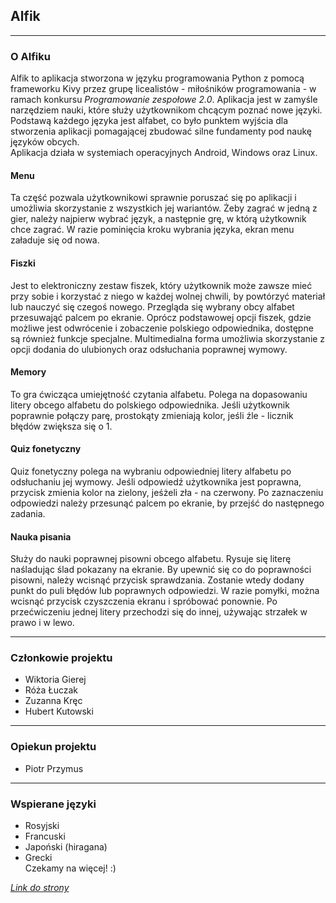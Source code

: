 ## Alfik 
***

### O Alfiku

Alfik to aplikacja stworzona w języku programowania Python z pomocą frameworku Kivy przez grupę licealistów - miłośników programowania - w ramach konkursu _Programowanie zespołowe 2.0_. Aplikacja jest w zamyśle narzędziem nauki, które służy użytkownikom chcącym poznać nowe języki. Podstawą każdego języka jest alfabet, co było punktem wyjścia dla stworzenia aplikacji pomagającej zbudować silne fundamenty pod naukę języków obcych.  
Aplikacja działa w systemiach operacyjnych Android, Windows oraz Linux.

#### Menu

Ta część pozwala użytkownikowi sprawnie poruszać się po aplikacji i umożliwia skorzystanie z wszystkich jej wariantów. Żeby zagrać w jedną z gier, należy najpierw wybrać język, a następnie grę, w którą użytkownik chce zagrać. W razie pominięcia kroku wybrania języka, ekran menu załaduje się od nowa.

#### Fiszki

Jest to elektroniczny zestaw fiszek, który użytkownik może zawsze mieć przy sobie i korzystać z niego w każdej wolnej chwili, by powtórzyć materiał lub nauczyć się czegoś nowego. Przegląda się wybrany obcy alfabet przesuwająć palcem po ekranie. Oprócz podstawowej opcji fiszek, gdzie możliwe jest odwrócenie i zobaczenie polskiego odpowiednika, dostępne są również funkcje specjalne. Multimedialna forma umożliwia skorzystanie z opcji dodania do ulubionych oraz odsłuchania poprawnej wymowy.

#### Memory

To gra ćwicząca umiejętność czytania alfabetu. Polega na dopasowaniu litery obcego alfabetu do polskiego odpowiednika. Jeśli użytkownik poprawnie połączy parę, prostokąty zmieniają kolor, jeśli źle - licznik błędów zwiększa się o 1.

#### Quiz fonetyczny

Quiz fonetyczny polega na wybraniu odpowiedniej litery alfabetu po odsłuchaniu jej wymowy. Jeśli odpowiedź użytkownika jest poprawna, przycisk zmienia kolor na zielony, jeśżeli zła - na czerwony. Po zaznaczeniu odpowiedzi należy przesunąć palcem po ekranie, by przejść do następnego zadania.

#### Nauka pisania

Służy do nauki poprawnej pisowni obcego alfabetu. Rysuje się literę naśladując ślad pokazany na ekranie. By upewnić się co do poprawności pisowni, należy wcisnąć przycisk sprawdzania. Zostanie wtedy dodany punkt do puli błędów lub poprawnych odpowiedzi. W razie pomyłki, można wcisnąć przycisk czyszczenia ekranu i spróbować ponownie. Po przećwiczeniu jednej litery przechodzi się do innej, używając strzałek w prawo i w lewo.

***
### Członkowie projektu

- Wiktoria Gierej
- Róża Łuczak
- Zuzanna Kręc
- Hubert Kutowski

***
### Opiekun projektu

- Piotr Przymus

***
### Wspierane języki

- Rosyjski
- Francuski
- Japoński (hiragana)
- Grecki  
  Czekamy na więcej! :)


[_Link do strony_](https://wikucha.github.io/Alfik/)
